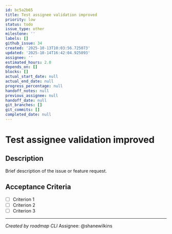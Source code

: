 ```yaml
---
id: bc5a2b65
title: Test assignee validation improved
priority: low
status: todo
issue_type: other
milestone: ''
labels: []
github_issue: 34
created: '2025-10-13T10:03:56.725073'
updated: '2025-10-14T16:42:04.925093'
assignee: ''
estimated_hours: 2.0
depends_on: []
blocks: []
actual_start_date: null
actual_end_date: null
progress_percentage: null
handoff_notes: null
previous_assignee: null
handoff_date: null
git_branches: []
git_commits: []
completed_date: null
---
```


# Test assignee validation improved

## Description

Brief description of the issue or feature request.

## Acceptance Criteria

- [ ] Criterion 1
- [ ] Criterion 2
- [ ] Criterion 3

---
*Created by roadmap CLI*
Assignee: @shanewilkins